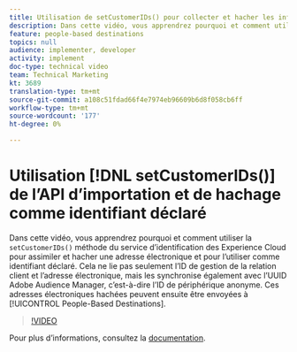 ```yaml
---
title: Utilisation de setCustomerIDs() pour collecter et hacher les informations d’identification personnelle en tant qu’identifiant déclaré
description: Dans cette vidéo, vous apprendrez pourquoi et comment utiliser la méthode setCustomerIDs() du service d’identification des Experience Cloud pour assimiler et hacher une adresse électronique et l’utiliser comme identifiant déclaré. Cela ne lie pas seulement l’ID de gestion de la relation client et l’adresse électronique, mais les synchronise également avec l’UUID Adobe Audience Manager, c’est-à-dire l’ID de périphérique anonyme. Ces adresses électroniques hachées peuvent ensuite être envoyées aux Destinations basées sur les personnes.
feature: people-based destinations
topics: null
audience: implementer, developer
activity: implement
doc-type: technical video
team: Technical Marketing
kt: 3689
translation-type: tm+mt
source-git-commit: a108c51fdad66f4e7974eb96609b6d8f058cb6ff
workflow-type: tm+mt
source-wordcount: '177'
ht-degree: 0%

---
```



# Utilisation [!DNL setCustomerIDs()] de l’API d’importation et de hachage comme identifiant déclaré

Dans cette vidéo, vous apprendrez pourquoi et comment utiliser la `setCustomerIDs()` méthode du service d’identification des Experience Cloud pour assimiler et hacher une adresse électronique et pour l’utiliser comme identifiant déclaré. Cela ne lie pas seulement l’ID de gestion de la relation client et l’adresse électronique, mais les synchronise également avec l’UUID Adobe Audience Manager, c’est-à-dire l’ID de périphérique anonyme. Ces adresses électroniques hachées peuvent ensuite être envoyées à [!UICONTROL People-Based Destinations].

>[!VIDEO](https://video.tv.adobe.com/v/29136/?quality=12)

Pour plus d’informations, consultez la [documentation](https://docs.adobe.com/content/help/en/id-service/using/reference/hashing-support.html).
